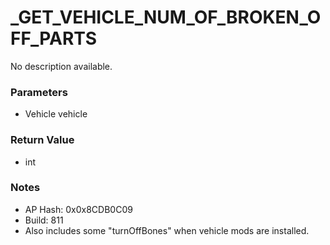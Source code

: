 # _GET_VEHICLE_NUM_OF_BROKEN_OFF_PARTS

No description available.

### Parameters
* Vehicle vehicle

### Return Value
* int

### Notes
* AP Hash: 0x0x8CDB0C09
* Build: 811
* Also includes some "turnOffBones" when vehicle mods are installed.

